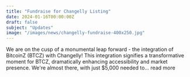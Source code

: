 ```yaml
---
title: "Fundraise for Changelly Listing"
date: 2024-01-16T00:00:00Z
draft: false
subject: "Updates"
image: "/images/news/changelly-fundraise-400x250.jpg"
---
```


We are on the cusp of a monumental leap forward - the integration of BitcoinZ (BTCZ) with Changelly! This integration signifies a transformative moment for BTCZ, dramatically enhancing accessibility and market presence. We're almost there, with just $5,000 needed to...
read more
